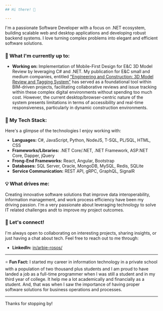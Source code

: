```yaml
---
## Hi there! 👋

---
```


I'm a passionate Software Developer with a focus on .NET ecosystem, building scalable web and desktop applications and developing robust backend systems. I love turning complex problems into elegant and efficient software solutions.

### 🚀 What I'm currently up to:
<!--
* **Learning/Exploring:** [Currently learning a new tech, framework, or concept, e.g., Rust, advanced machine learning techniques, Kubernetes]
* **Working on:** [Brief description of a current personal project or an interesting aspect of your professional work]
* **Contributing to:** [If applicable, mention any open-source projects you contribute to or plan to contribute to]
-->
* **Working on:** Implementation of Mobile-First Design for E&C 3D Model Review by leveraging C# and .NET. My publication for E&C small and medium companies, entitled ["Engineering and Construction: 3D Model Review and Tagging System"](https://doi.org/10.25147/ijcsr.2017.001.1.218) has served as a foundational tool within BIM-driven projects, facilitating collaborative reviews and issue tracking within these complex digital environments without spending too much cost. However, the current desktop/browser-centric nature of the system presents limitations in terms of accessibility and real-time responsiveness, particularly in dynamic construction environments. 


### 🌱 My Tech Stack:

Here's a glimpse of the technologies I enjoy working with:

* **Languages:** C#, JavaScript, Python, NodeJS, T-SQL, PL/SQL, HTML, CSS 
* **Frameworks/Libraries:** .NET Core/.NET, .NET Framework, ASP.NET Core, Dapper, jQuery 
* **Frong-End Frameworks:** React, Angular, Bootstrap
* **Databases:** SQL Server, Oracle, MongoDB, MySQL, Redis, SQLite
* **Service Communication:** REST API, gRPC, GraphQL, SignalR

### 💡 What drives me:

Creating innovative software solutions that improve data interoperability, information management, and work process efficiency have been my driving passion. I'm a very passionate about leveraging technology to solve IT related challenges andt to improve my project outcomes.

### 🤝 Let's connect!

I'm always open to collaborating on interesting projects, sharing insights, or just having a chat about tech. Feel free to reach out to me through:

* **LinkedIn:** [in/arbie-rosos/](https://www.linkedin.com/in/arbie-rosos/)

---

⭐ **Fun Fact:** I started my career in information technology in a private school with a population of two thousand plus students and I am proud to have landed a job as a full-time programmer when I was still a student and in my third year of college. It help me a lot academically and financially as a student. And, that was when I saw the importance of having proper software solutions for business operations and processes.

---

Thanks for stopping by!
